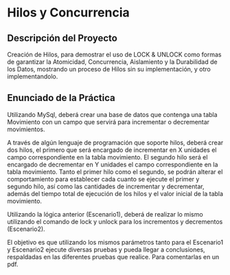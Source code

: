 # Hilos y Concurrencia
## Descripción del Proyecto
Creación de Hilos, para demostrar el uso de LOCK & UNLOCK como formas de garantizar la Atomicidad, Concurrencia, Aislamiento y la Durabilidad de los Datos, mostrando un proceso de Hilos sin su implementación, y otro implementandolo.

## Enunciado de la Práctica
Utilizando MySql, deberá crear una base de datos que contenga una tabla Movimiento con un campo que servirá para incrementar o decrementar movimientos.

A través de algún lenguaje de programación que soporte hilos, deberá crear dos hilos, el primero que será encargado de incrementar en X unidades el campo correspondiente en la tabla movimiento. El segundo hilo será el encargado de decrementar en Y unidades el campo correspondiente en la tabla movimiento. Tanto el primer hilo como el segundo, se podrán alterar el comportamiento para establecer cada cuanto se ejecute el primer y segundo hilo, así como las cantidades de incrementar y decrementar, además del tiempo total de ejecución de los hilos y el valor inicial de la tabla movimiento.

Utilizando la lógica anterior (Escenario1), deberá de realizar lo mismo utilizando el comando de lock y unlock para los incrementos y decrementos (Escenario2).

El objetivo es que utilizando los mismos parámetros tanto para el Escenario1 y Escenario2 ejecute diversas pruebas y pueda llegar a conclusiones, respaldadas en las diferentes pruebas que realice. Para comentarlas en un pdf.